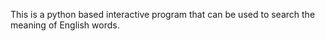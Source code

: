 This is a python based interactive program that can be used to search the meaning of English words.
